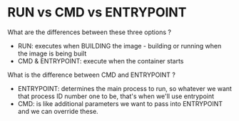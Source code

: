 # RUN vs CMD vs ENTRYPOINT

What are the differences between these three options ?
- RUN: executes when BUILDING the image - building or running when the image is being built
- CMD & ENTRYPOINT: execute when the container starts

What is the difference between CMD and ENTRYPOINT ?
- ENTRYPOINT: determines the main process to run, so whatever we want that process ID number one to be, that's when we'll use entrypoint
- CMD: is like additional parameters we want to pass into ENTRYPOINT and we can override these.
